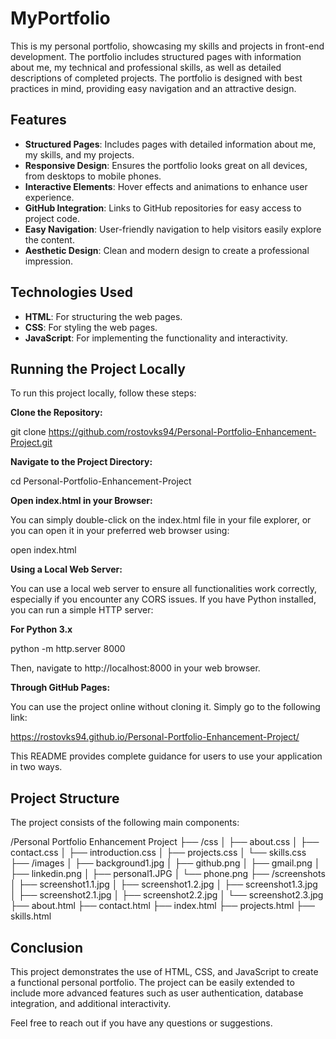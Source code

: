 # MyPortfolio

This is my personal portfolio, showcasing my skills and projects in front-end development. The portfolio includes structured pages with information about me, my technical and professional skills, as well as detailed descriptions of completed projects. The portfolio is designed with best practices in mind, providing easy navigation and an attractive design.

## Features

- **Structured Pages**: Includes pages with detailed information about me, my skills, and my projects.
- **Responsive Design**: Ensures the portfolio looks great on all devices, from desktops to mobile phones.
- **Interactive Elements**: Hover effects and animations to enhance user experience.
- **GitHub Integration**: Links to GitHub repositories for easy access to project code.
- **Easy Navigation**: User-friendly navigation to help visitors easily explore the content.
- **Aesthetic Design**: Clean and modern design to create a professional impression.

## Technologies Used

- **HTML**: For structuring the web pages.
- **CSS**: For styling the web pages.
- **JavaScript**: For implementing the functionality and interactivity.

## Running the Project Locally

To run this project locally, follow these steps:

**Clone the Repository:**

git clone https://github.com/rostovks94/Personal-Portfolio-Enhancement-Project.git

**Navigate to the Project Directory:**

cd Personal-Portfolio-Enhancement-Project 

**Open index.html in your Browser:**

You can simply double-click on the index.html file in your file explorer, or you can open it in your preferred web browser using:

open index.html

**Using a Local Web Server:**

You can use a local web server to ensure all functionalities work correctly, especially if you encounter any CORS issues.
If you have Python installed, you can run a simple HTTP server:

**For Python 3.x** 

python -m http.server 8000

Then, navigate to http://localhost:8000 in your web browser.

**Through GitHub Pages:**

You can use the project online without cloning it. Simply go to the following link:

https://rostovks94.github.io/Personal-Portfolio-Enhancement-Project/

This README provides complete guidance for users to use your application in two ways.

## Project Structure

The project consists of the following main components:

/Personal Portfolio Enhancement Project
├── /css
│   ├── about.css
│   ├── contact.css
│   ├── introduction.css
│   ├── projects.css
│   └── skills.css
├── /images
│   ├── background1.jpg
│   ├── github.png
│   ├── gmail.png
│   ├── linkedin.png
│   ├── personal1.JPG
│   └── phone.png
├── /screenshots
│   ├── screenshot1.1.jpg
│   ├── screenshot1.2.jpg
│   ├── screenshot1.3.jpg
│   ├── screenshot2.1.jpg
│   ├── screenshot2.2.jpg
│   └── screenshot2.3.jpg
├── about.html
├── contact.html
├── index.html
├── projects.html
├── skills.html

## Conclusion

This project demonstrates the use of HTML, CSS, and JavaScript to create a functional personal portfolio. The project can be easily extended to include more advanced features such as user authentication, database integration, and additional interactivity.

Feel free to reach out if you have any questions or suggestions.
